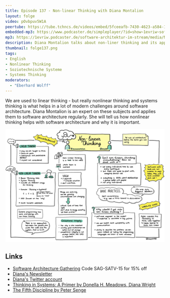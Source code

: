 ```yaml
---
title: Episode 137 - Non-linear Thinking with Diana Montalion
layout: folge
video: pOvbpuv5W1A
peertube: https://tube.tchncs.de/videos/embed/5fceeafb-7430-4623-a584-115bdc10ee32
embedded-mp3: https://www.podcaster.de/simpleplayer/?id=show~1evriw~software-architektur-im-stream~pod-4e6a924bf0a7cde75c32f5285a&v=1665155207
mp3: https://1evriw.podcaster.de/software-architektur-im-stream/media/Non-linear_Thinking_with_Diana_Montalion.mp3
description: Diana Montalion talks about non-liner thinking and its application to software architecture.
thumbnail: folge137.png
tags:
- English
- Nonlinear Thinking
- Soziotechnische Systeme
- Systems Thinking
moderators:
  - "Eberhard Wolff"
---
```


We are used to linear thinking - but really nonlinear thinking and
systems thinking is what helps in a lot of modern challenges around
software architecture. Diana Montalion is an expert on these subjects
and applies them to software architecture regularly. She will tell us
how nonlinear thinking helps with software architecture and why it is
important.

![Sketchnotes](/sketchnotes/folge137.jfif)

## Links

* [Software Architecture
  Gathering](https://conferences.isaqb.org/software-architecture-gathering/)
  Code SAG-SATV-15 for 15% off
* [Diana's
  Newsletter](https://mentrixgroup.com/from-software-to-systems/)
* [Diana's Twitter account](https://twitter.com/dianamontalion)
* [Thinking in Systems: A Primer by Donella H. Meadows, Diana
  Wright](https://www.goodreads.com/book/show/3828902-thinking-in-systems)
* [The Fifth Discipline by Peter Senge](https://en.wikipedia.org/wiki/The_Fifth_Discipline)
